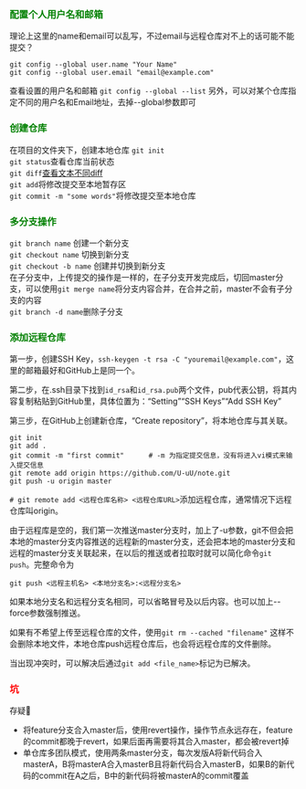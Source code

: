 
### <font color=green>配置个人用户名和邮箱</font>

理论上这里的name和email可以乱写，不过email与远程仓库对不上的话可能不能提交？

    git config --global user.name "Your Name"
    git config --global user.email "email@example.com"

查看设置的用户名和邮箱 `git config --global --list` 另外，可以对某个仓库指定不同的用户名和Email地址，去掉--global参数即可


### <font color=green>创建仓库</font>

在项目的文件夹下，创建本地仓库 `git init`  
`git status`查看仓库当前状态  
`git diff`[查看文本不同diff](/git/diff.md)  
`git add`将修改提交至本地暂存区  
`git commit -m "some words"`将修改提交至本地仓库  

### <font color=green>多分支操作</font>

`git branch name` 创建一个新分支  
`git checkout name` 切换到新分支  
`git checkout -b name` 创建并切换到新分支  
在子分支中，上传提交的操作是一样的，在子分支开发完成后，切回master分支，可以使用`git merge name`将分支内容合并，在合并之前，master不会有子分支的内容  
`git branch -d name`删除子分支  


### <font color=green>添加远程仓库</font>

第一步，创建SSH Key，`ssh-keygen -t rsa -C "youremail@example.com"`，这里的邮箱最好和GitHub上是同一个。

第二步，在.ssh目录下找到`id_rsa`和`id_rsa.pub`两个文件，pub代表公钥，将其内容复制粘贴到GitHub里，具体位置为：“Setting”“SSH Keys”“Add SSH Key”

第三步，在GitHub上创建新仓库，“Create repository”，将本地仓库与其关联。

```
git init
git add .
git commit -m "first commit"      # -m 为指定提交信息，没有将进入vi模式来输入提交信息
git remote add origin https://github.com/U-uU/note.git
git push -u origin master
```

 `# git remote add <远程仓库名称> <远程仓库URL>`添加远程仓库，通常情况下远程仓库叫origin。
 
 由于远程库是空的，我们第一次推送master分支时，加上了-u参数，git不但会把本地的master分支内容推送的远程新的master分支，还会把本地的master分支和远程的master分支关联起来，在以后的推送或者拉取时就可以简化命令`git push`。完整命令为 
 
    git push <远程主机名> <本地分支名>:<远程分支名>
如果本地分支名和远程分支名相同，可以省略冒号及以后内容。也可以加上--force参数强制推送。

如果有不希望上传至远程仓库的文件，使用`git rm --cached "filename"` 这样不会删除本地文件，本地仓库push远程仓库后，也会将远程仓库的文件删除。  

当出现冲突时，可以解决后通过`git add <file_name>`标记为已解决。




### <font color=red>坑</font>
存疑🤨
- 将feature分支合入master后，使用revert操作，操作节点永远存在，feature的commit都晚于revert，如果后面再需要将其合入master，都会被revert掉
- 单仓库多团队模式，使用两条master分支，每次发版A将新代码合入masterA，B将masterA合入masterB且将新代码合入masterB，如果B的新代码的commit在A之后，B中的新代码将被masterA的commit覆盖

